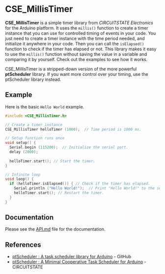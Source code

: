 
# CSE_MillisTimer

**CSE_MillisTimer** is a simple timer library from *CIRCUITSTATE Electronics* for the Arduino platform. It uses the `millis()` function to create a timer instance that you can use for controlled timing of events in your code. You just need to create a timer instance with the time period needed, and initialize it anywhere in your code. Then you can call the `isElapsed()` function to check if the timer has elapsed or not. This library makes it easy to use the `millis()` function without saving the value in a variable and comparing it by yourself. Check out the examples to see how it works.

CSE_MillisTimer is a stripped-down version of the more powerful **ptScheduler** library. If you want more control over your timing, use the ptScheduler library instead.

## Example

Here is the basic `Hello World` example.

```cpp
#include <CSE_MillisTimer.h>

// Create a timer instance
CSE_MillisTimer helloTimer (1000);  // Time period is 1000 ms.

// Setup function runs once
void setup() {
  Serial.begin (115200);  // Initialize the serial port.
  delay (2000);
  
  helloTimer.start(); // Start the timer.
}

// Infinite loop
void loop() {
  if (helloTimer.isElapsed()) { // Check if the timer has elapsed.
    Serial.println ("Hello World!");  // Print "Hello World!" to the serial port.
    helloTimer.start(); // Restart the timer.
  }
}
```

## Documentation

Please see the [API.md](/docs/API.md) file for the documentation.

## References

- [ptScheduler : A task scheduler library for Arduino](https://github.com/CIRCUITSTATE/ptScheduler) - GitHub
- [ptScheduler : A Minimal Cooperative Task Scheduler for Arduino](https://www.circuitstate.com/tutorials/ptscheduler-a-minimal-cooperative-task-scheduler-for-arduino/) - CIRCUITSTATE
